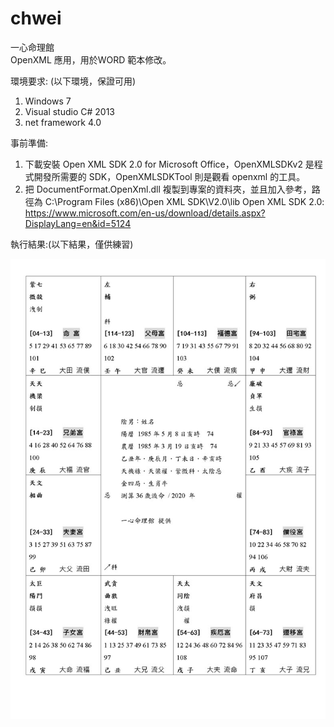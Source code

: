 # chwei
一心命理館  
OpenXML 應用，用於WORD 範本修改。

環境要求: (以下環境，保證可用)
1. Windows 7 
2. Visual studio C# 2013
3. net framework 4.0 

事前準備:

1. 下載安裝 Open XML SDK 2.0 for Microsoft Office，OpenXMLSDKv2 是程式開發所需要的 SDK，OpenXMLSDKTool 則是觀看 openxml 的工具。
2. 把 DocumentFormat.OpenXml.dll 複製到專案的資料夾，並且加入參考，路徑為 C:\Program Files (x86)\Open XML SDK\V2.0\lib 
   Open XML SDK 2.0: https://www.microsoft.com/en-us/download/details.aspx?DisplayLang=en&id=5124

執行結果:(以下結果，僅供練習)

<img align="center" src="https://github.com/bryan0530/chwei/blob/master/template.jpg"/>
